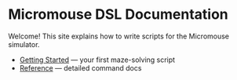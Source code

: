 # Micromouse DSL Documentation

Welcome! This site explains how to write scripts for the Micromouse simulator.

- [Getting Started](getting-started.md) — your first maze-solving script  
- [Reference](reference/movement.md) — detailed command docs  
